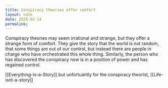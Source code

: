 ```yaml
---
title: Conspiracy theories offer comfort
layout: note
date: 2025-03-14
permalink:
---
```

Conspiracy theories may seem irrational and strange, but they offer a strange form of comfort. They give the story that the world is not random, that some things are out of our control, but instead there are people in charge who have orchestrated this whole thing. Similarly, the person who has discovered the conspiracy now is in a position of power and has regained control. 

[[Everything-is-a-Story]] but unfortuantly for the conspiracy theorist, [[Life-isnt-a-story]]


